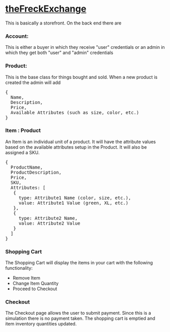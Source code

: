 # [theFreckExchange](https://thefreckexchange-cvgkagadbkcedyfm.westus-01.azurewebsites.net/)

This is basically a storefront. On the back end there are 
### Account:
This is either a buyer in which they receive "user" credentials or an admin in which they get both "user" and "admin" credentials
### Product:
This is the base class for things bought and sold. When a new product is created the admin will add 
<pre>
{
  Name,
  Description,
  Price,
  Available Attributes (such as size, color, etc.)
}
</pre>
### Item : Product
An Item is an individual unit of a product. It will have the attribute values based on the available attributes setup in the Product. It will also be assigned a SKU.
<pre>
{
  ProductName,
  ProductDescription,
  Price,
  SKU,
  Attributes: [
   {
     type: Attribute1 Name (color, size, etc.),
     value: Attribute1 Value (green, XL, etc.)
   },
   {
     type: Attribute2 Name,
     value: Attribute2 Value
   }
  ]
}
</pre>
### Shopping Cart
The Shopping Cart will display the items in your cart with the following functionality:
- Remove Item
- Change Item Quantity
- Proceed to Checkout
### Checkout
The Checkout page allows the user to submit payment. Since this is a simulation there is no payment taken. The shopping cart is emptied and item inventory quantities updated.
